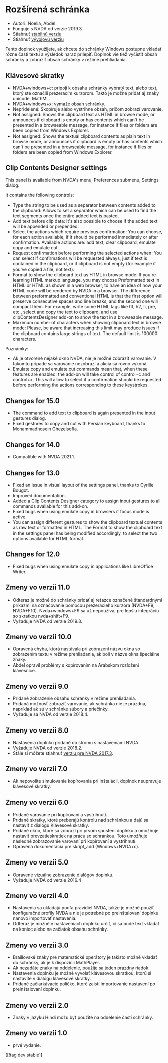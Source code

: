 # Rozšírená schránka #

*	Autori: Noelia, Abdel.
*	Funguje s NVDA od verzie 2019.3
*	Stiahnuť [stabilnú verziu][1]
*	Stiahnuť [vývojovú verziu][2]

Tento doplnok využijete, ak chcete do schránky Windows postupne vkladať
rôzne časti textu a výsledok naraz prilepiť. Doplnok vie tiež vyčistiť obsah
schránky a zobraziť obsah schránky v režime prehliadania.

## Klávesové skratky ##
*	NVDA+windows+c: pripojí k obsahu schránky vybratý text, alebo text, ktorý
  ste označili prezeracím kurzorom. Takto je možné pridať aj znaky unicode,
  MathML.
*	NVDA+windows+x: vymaže obsah schránky.
*	Nepridelené: Skopíruje alebo vystrihne obsah, pričom zobrazí varovanie.
*	Not assigned: Shows the clipboard text as HTML in browse mode, or
  announces if clipboard is empty or has contents which can't be presented
  in a browseable message, for instance if files or folders are been copied
  from Windows Explorer.
*	Not assigned: Shows the textual clipboard contents as plain text in browse
  mode, or announces if clipboard is empty or has contents which can't be
  presented in a browseable message, for instance if files or folders are
  been copied from Windows Explorer.


## Clip Contents Designer settings ##

This panel is available from NVDA's menu, Preferences submenu, Settings
dialog.

It contains the following controls:

* Type the string to be used as a separator between contents added to the
  clipboard: Allows to set a separator which can be used to find the text
  segments once the entire added text is pasted.
* Add text before clip data: It's also possible to choose if the added text
  will be appended or prepended.
* Select the actions which require previous confirmation: You can choose,
  for each action available, if it should be performed inmediately or after
  confirmation. Available actions are: add text, clear clipboard, emulate
  copy and emulate cut.
* Request confirmation before performing the selected actions when: You can
  select if confirmations will be requested always, just if text is
  contained in the clipboard, or if clipboard is not empty (for example if
  you've copied a file, not text).
* Format to show the clipboard text as HTML in browse mode: If you're
  learning HTML markup language, you may choose Preformatted text in HTML or
  HTML as shown in a web browser, to have an idea of how your HTML code will
  be rendered by NVDA in a browser. The difference between preformatted and
  conventional HTML is that the first option will preserve consecutive
  spaces and line breaks, and the second one will compact them.  For
  example, write some HTML tags like h1, h2, li, pre, etc., select and copy
  the text to clipboard, and use clipContentsDesigner add-on to show the
  text in a browseable message.
* Maximum number of characters when showing clipboard text in browse mode:
  Please, be aware that increasing this limit may produce issues if the
  clipboard contains large strings of text. The default limit is 100000
  characters.

Poznámky:

*	Ak je otvorené nejaké okno NVDA, nie je možné zobraziť varovanie. V
  takomto prípade sa varovanie nezobrazí a akcia sa rovno vykoná.
*	Emulate copy and emulate cut commands mean that, when these features are
  enabled, the add-on will take control of control+c and control+x. This
  will allow to select if a confirmation should be requested before
  performing the actions corresponding to these keystrokes.

## Changes for 15.0
* The command to add text to clipboard is again presented in the input
  gestures dialog.
* Fixed gestures to copy and cut with Persian keyboard, thanks to
  Mohammadhosein Ghezelsofla.

## Changes for 14.0
* Compatible with NVDA 2021.1.

## Changes for 13.0 
* Fixed an issue in visual layout of the settings panel, thanks to Cyrille
  Bougot.
* Improved documentation.
* Added a Clip Contents Designer category to assign input gestures to all
  commands available for this add-on.
* Fixed bugs when using emulate copy in browsers if focus mode is active.
* You can assign different gestures to show the clipboard textual contents
  as raw text or formatted in HTML. The Format to show the clipboard text in
  the settings panel has being modified accordingly, to select the two
  options available for HTML format.

## Changes for 12.0
* Fixed bugs when using emulate copy in applications like LibreOffice
  Writer.

## Zmeny vo verzii 11.0
* Odteraz je možné do schránky pridať aj reťazce označené štandardnými
  príkazmi na označovanie pomocou prezeracieho kurzora (NVDA+F9,
  NVDA+F10). Nvda+windows+F9 sa už nepoužíva, pre lepšiu integráciu so
  skratkou nvda+shift+F9.
* Vyžaduje NVDA od verzie 2019.3.

## Zmeny vo verzii 10.0
* Opravená chyba, ktorá nastávala pri zobrazení názvu okna so zobrazením
  textu v režime prehliadania, ak boli v názve okna špeciálne znaky.
* Abdel opravil problémy s kopírovaním na Arabskom rozložení klávesnice.

## Zmeny vo verzii 9.0

* Pridané zobrazenie obsahu schránky v režime prehliadania.
* Pridaná možnosť zobraziť varovanie, ak schránka nie je prázdna, napríklad
  ak sú v schránke súbory a priečinky.
* Vyžaduje sa NVDA od verzie 2018.4.

## Zmeny vo verzii 8.0 ##

* Nastavenia doplnku pridané do stromu s nastaveniami NVDA.
* Vyžaduje NVDA od verzie 2018.2.
* Stále si môžete stiahnuť [verziu pre NVDA 2017.3][3].

## Zmeny vo verzii 7.0

* Ak nepovolíte simulovanie kopírovania pri inštalácii, doplnok neupravuje
  klávesové skratky.

## Zmeny vo verzii 6.0

*	 Pridané varovanie pri kopírovaní a vystrihnutí.
*	Pridané skratky, ktoré preberajú kontrolu nad schránkou a dajú sa nastaviť z dialógu Klávesové skratky.
*	 Pridané okno, ktoré sa zobrazí pri prvom spustení doplnku a umožňuje nastaviť prevzatieskratiek na prácu so schránkou. Toto umožňuje následné zobrazovanie varovaní pri kopírovaní a vystrihnutí.
*	Opravená dokumentácia pre skript_add (Windows+NVDA+c).

## Zmeny vo verzii 5.0 ##

*	Opravené vizuálne zobrazenie dialógov doplnku.
*	Vyžaduje NVDA od verzie 2016.4

## Zmeny vo verzii 4.0 ##
*	Nastavenia sa ukladajú podľa pravidiel NVDA, takže je možné použiť
  konfiguračné profily NVDA a nie je potrebné po preinštalovaní doplnku
  nanovo importovať nastavenia.
*	Odteraz je možné v nastaveniach doplnku určiť, či sa bude text vkladať na
  koniec alebo na začiatok obsahu schránky. 

## Zmeny vo verzii 3.0 ##
*	Braillovské znaky pre matematické operátory je takisto možné vkladať do
  schránky, ak je k dispozícii MathPlayer.
*	Ak nezadáte znaky na oddelenie, použije sa jeden prázdny riadok.
*	Nastavenia doplnku je možné vyvolať klávesovou skratkou, ktorú si
  nastavíte v dialógu klávesové skratky.
*	Pridané začiarkávacie políčko, ktoré zaistí importovanie nastavení po
  preinštalovaní doplnku.

## Zmeny vo verzii 2.0 ##
*	Znaky v jazyku Hindi môžu byť použité na oddelenie častí schránky.

## Zmeny vo verzii 1.0 ##
*	prvé vydanie.

[[!tag dev stable]]

[1]: https://addons.nvda-project.org/files/get.php?file=ccd

[2]: https://addons.nvda-project.org/files/get.php?file=ccd-dev

[3]: https://addons.nvda-project.org/files/get.php?file=ccd-o
